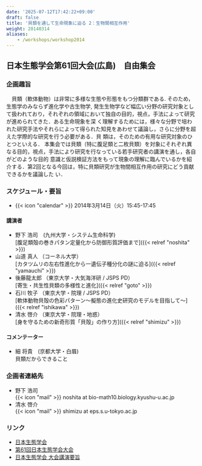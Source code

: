 ```yaml
---
date: '2025-07-12T17:42:22+09:00'
draft: false
title: '貝類を通して生命現象に迫る 2：生物間相互作用'
weight: 20140314
aliases:
    - /workshops/workshop2014
---
```


## 日本生態学会第61回大会(広島)　自由集会

### 企画趣旨
　貝類（軟体動物）は非常に多様な生態や形態をもつ分類群である. そのため，生態学のみならず進化学や古生物学, 発生生物学など幅広い分野の研究対象として扱われており，それぞれの領域において独自の目的，視点，手法によって研究が進められてきた．ある生命現象を深 く理解するためには，様々な分野で培われた研究手法やそれらによって得られた知見をあわせて議論し，さらに分野を超えた学際的な研究を行う必要がある．貝 類は，そのための有用な研究対象のひとつといえる． 本集会では貝類（特に腹足類と二枚貝類）を対象にそれぞれ異なる目的，視点，手法により研究を行なっている若手研究者の講演を通し，各自がどのような目的 意識と仮説検証方法をもって現象の理解に臨んでいるかを紹介する．第2回となる今回は，特に貝類研究が生物間相互作用の研究にどう貢献できるかを議論した い．


### スケジュール・要旨

* {{< icon "calendar" >}} 2014年3月14日（火）15:45-17:45

#### 講演者

* 野下 浩司　(九州大学・システム生命科学)  
    [腹足類殻の巻きパタン定量化から防御形質評価まで]({{< relref "noshita" >}})
* 山道 真人 （コーネル大学）  
    [カタツムリの左右性進化から一遺伝子種分化の謎に迫る]({{< relref "yamauchi" >}})
* 後藤龍太郎 （東京大学・大気海洋研 / JSPS PD）  
    [寄生・共生性貝類の多様性と進化]({{< relref "goto" >}})
* 石川 牧子 （東京大学・院理 / JSPS PD）  
    [軟体動物貝殻の色彩パターン〜擬態の進化史研究のモデルを目指して〜]({{< relref "ishikawa" >}})
* 清水 啓介 （東京大学・院理・地惑）  
    [身を守るための新奇形質「貝殻」の作り方]({{< relref "shimizu" >}})

#### コメンテーター
* 細 将貴　(京都大学・白眉)  
    貝類だからできること


### 企画者連絡先

* 野下 浩司  
  {{< icon "mail" >}} noshita at bio-math10.biology.kyushu-u.ac.jp
* 清水 啓介  
  {{< icon "mail" >}} shimizu at eps.s.u-tokyo.ac.jp


### リンク
* [日本生態学会](https://www.esj.ne.jp/esj/)
* [第61回日本生態学会大会](https://www.esj.ne.jp/meeting/61/)
* [日本生態学会 大会講演要旨](https://www.esj.ne.jp/meeting/abst/61/W16.html)

